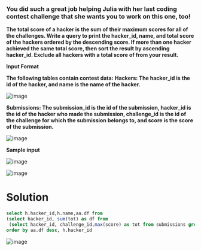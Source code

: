 ### You did such a great job helping Julia with her last coding contest challenge that she wants you to work on this one, too!

**The total score of a hacker is the sum of their maximum scores for all of the challenges. Write a query to print the hacker_id, name, and total score of the hackers ordered by the descending score. If more than one hacker achieved the same total score, then sort the result by ascending hacker_id. Exclude all hackers with a total score of  from your result.**

**Input Format**

**The following tables contain contest data:**
**Hackers: The hacker_id is the id of the hacker, and name is the name of the hacker.**

![image](https://user-images.githubusercontent.com/90106232/190966773-ded9e711-0868-4500-aa9d-45e367c8a9e2.png)

**Submissions: The submission_id is the id of the submission, hacker_id is the id of the hacker who made the submission, challenge_id is the id of the challenge for which the submission belongs to, and score is the score of the submission.**

![image](https://user-images.githubusercontent.com/90106232/190966851-e2b684e1-11a3-486b-a6a3-b150bde4b81a.png)

**Sample input**

![image](https://user-images.githubusercontent.com/90106232/190966940-1230b31b-5f86-489c-b3b7-ad0f3099af0f.png)

![image](https://user-images.githubusercontent.com/90106232/190967018-7474a933-7f14-4be7-8927-d75906b4635b.png)

# Solution

```sql
select h.hacker_id,h.name,aa.df from 
(select hacker_id, sum(tot) as df from 
 (select hacker_id, challenge_id,max(score) as tot from submissions group by 1,2) as a group by 1 having  sum(tot) <> 0) as aa join hackers as h on h.hacker_id = aa.hacker_id
order by aa.df desc, h.hacker_id
```

![image](https://user-images.githubusercontent.com/90106232/190967204-38565455-26b6-4e2d-96af-cb02f9397aaa.png)

